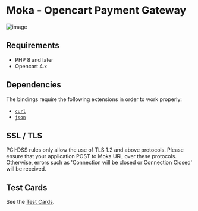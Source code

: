 # Moka - Opencart Payment Gateway

![image](https://optimisthub.com/cdn/moka/moka-opencart-plugin.png)

## Requirements

* PHP 8 and later
* Opencart 4.x

## Dependencies

The bindings require the following extensions in order to work properly:

-   [`curl`](https://secure.php.net/manual/en/book.curl.php)
-   [`json`](https://secure.php.net/manual/en/book.json.php)

## SSL / TLS
PCI-DSS rules only allow the use of TLS 1.2 and above protocols. Please ensure that your application POST to Moka URL over these protocols. Otherwise, errors such as 'Connection will be closed or Connection Closed' will be received.

## Test Cards

See the [Test Cards](https://developer.moka.com/home.php?page=test-kartlari).
